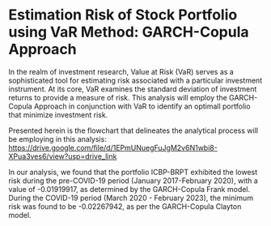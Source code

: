 # Estimation Risk of Stock Portfolio using VaR Method: GARCH-Copula Approach

In the realm of investment research, Value at Risk (VaR) serves as a sophisticated tool for estimating risk associated with a particular investment instrument. At its core, VaR examines the standard deviation of investment returns to provide a measure of risk. This analysis will employ the GARCH-Copula Approach in conjunction with VaR to identify an optimall portfolio that minimize investment risk. 

Presented herein is the flowchart that delineates the analytical process will be employing in this analysis:
https://drive.google.com/file/d/1EPmUNuegFuJgM2v6N1wbi8-XPua3ves6/view?usp=drive_link

In our analysis, we found that the portfolio ICBP-BRPT exhibited the lowest risk during the pre-COVID-19 period (January 2017-February 2020), with a value of -0.01919917, as determined by the GARCH-Copula Frank model. During the COVID-19 period (March 2020 - February 2023), the minimum risk was found to be -0.02267942, as per the GARCH-Copula Clayton model.
